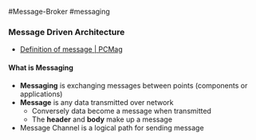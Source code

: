 #Message-Broker #messaging

### Message Driven Architecture

* [Definition of message | PCMag](https://www.pcmag.com/encyclopedia/term/message)

#### What is Messaging

* **Messaging** is exchanging messages between points (components or applications)
* **Message** is any data transmitted over network
	* Conversely data become a message when transmitted
	* The **header** and **body** make up a message
* Message Channel is a logical path for sending message